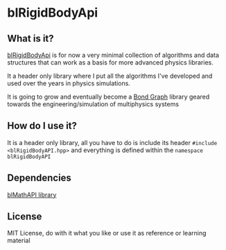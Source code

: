 # blRigidBodyApi

## What is it?

[blRigidBodyApi](https://github.com/navyenzo/blRigidbodyAPI.git) is for now a very minimal collection of algorithms and data structures that can work as a basis for more advanced physics libraries.

It a header only library where I put all the algorithms I've developed and used over the years in physics simulations.

It is going to grow and eventually become a [Bond Graph](https://ocw.mit.edu/courses/mechanical-engineering/2-141-modeling-and-simulation-of-dynamic-systems-fall-2006/index.htm) library geared towards the engineering/simulation of multiphysics systems

## How do I use it?

It is a header only library, all you have to do is include its header `#include <blRigidBodyAPI.hpp>` and everything is defined within the `namespace blRigidBodyAPI`

## Dependencies

[blMathAPI library](https://github.com/navyenzo/blMathAPI.git)

## License

MIT License, do with it what you like or use it as reference or learning material